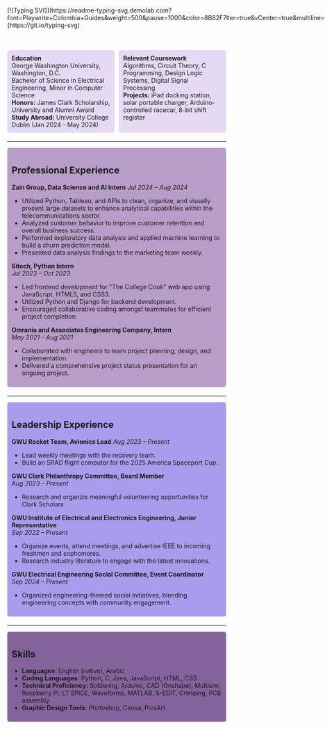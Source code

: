 <div style="display: flex; align-items: center; gap: 20px;">
  <!-- Typing Animation -->
  <div>
    [![Typing SVG](https://readme-typing-svg.demolab.com?font=Playwrite+Colombia+Guides&weight=500&pause=1000&color=8B82F7&center=true&vCenter=true&multiline=true&repeat=false&width=435&lines=hey+there%2C+my+name+is+Yasmein+;I+major+in+Electrical+engineering+with+a+minor+in+cs)](https://git.io/typing-svg)
  </div>

  <!-- Profile Image -->
  <div>
    <img src="https://raw.githubusercontent.com/your-username/your-repository-name/branch-name/profile/profile.jpeg" alt="Profile Picture" style="width: 150px; height: auto; border-radius: 10px;">
  </div>
</div>

<div style="display: flex; gap: 10px; margin-bottom: 20px;">
  <div style="background-color: #E5D9F4; padding: 10px; border-radius: 5px; flex: 1;">
    <strong>Education</strong><br>
    George Washington University, Washington, D.C.<br>
    Bachelor of Science in Electrical Engineering, Minor in Computer Science<br>
    <strong>Honors:</strong> James Clark Scholarship, University and Alumni Award<br>
    <strong>Study Abroad:</strong> University College Dublin (Jan 2024 - May 2024)<br>
  </div>
  <div style="background-color: #E5D9F4; padding: 10px; border-radius: 5px; flex: 1;">
    <strong>Relevant Coursework</strong><br>
    Algorithms, Circuit Theory, C Programming, Design Logic Systems, Digital Signal Processing<br>
    <strong>Projects:</strong> iPad docking station, solar portable charger, Arduino-controlled racecar, 8-bit shift register<br>
  </div>
</div>

---

<div style="background-color: #B89DC8; padding: 10px; border-radius: 5px; margin-bottom: 20px;">
  <h2>Professional Experience</h2>
  <strong>Zain Group, Data Science and AI Intern</strong>  
  <em>Jul 2024 – Aug 2024</em>  
  <ul>
    <li>Utilized Python, Tableau, and APIs to clean, organize, and visually present large datasets to enhance analytical capabilities within the telecommunications sector.</li>
    <li>Analyzed customer behavior to improve customer retention and overall business success.</li>
    <li>Performed exploratory data analysis and applied machine learning to build a churn prediction model.</li>
    <li>Presented data analysis findings to the marketing team weekly.</li>
  </ul>

  <strong>Sitech, Python Intern</strong>  
  <em>Jul 2023 – Oct 2023</em>  
  <ul>
    <li>Led frontend development for "The College Cook" web app using JavaScript, HTML5, and CSS3.</li>
    <li>Utilized Python and Django for backend development.</li>
    <li>Encouraged collaborative coding amongst teammates for efficient project completion.</li>
  </ul>

  <strong>Omrania and Associates Engineering Company, Intern</strong>  
  <em>May 2021 – Aug 2021</em>  
  <ul>
    <li>Collaborated with engineers to learn project planning, design, and implementation.</li>
    <li>Delivered a comprehensive project status presentation for an ongoing project.</li>
  </ul>
</div>

---

<div style="background-color: #AA9CED; padding: 10px; border-radius: 5px; margin-bottom: 20px;">
  <h2>Leadership Experience</h2>
  <strong>GWU Rocket Team, Avionics Lead</strong>  
  <em>Aug 2023 – Present</em>  
  <ul>
    <li>Lead weekly meetings with the recovery team.</li>
    <li>Build an SRAD flight computer for the 2025 America Spaceport Cup.</li>
  </ul>

  <strong>GWU Clark Philanthropy Committee, Board Member</strong>  
  <em>Aug 2023 – Present</em>  
  <ul>
    <li>Research and organize meaningful volunteering opportunities for Clark Scholars.</li>
  </ul>

  <strong>GWU Institute of Electrical and Electronics Engineering, Junior Representative</strong>  
  <em>Sep 2022 – Present</em>  
  <ul>
    <li>Organize events, attend meetings, and advertise IEEE to incoming freshmen and sophomores.</li>
    <li>Research industry literature to engage with the latest innovations.</li>
  </ul>

  <strong>GWU Electrical Engineering Social Committee, Event Coordinator</strong>  
  <em>Sep 2024 – Present</em>  
  <ul>
    <li>Organized engineering-themed social initiatives, blending engineering concepts with community engagement.</li>
  </ul>
</div>

---

<div style="background-color: #84639C; padding: 10px; border-radius: 5px;">
  <h2>Skills</h2>
  <ul>
    <li><strong>Languages:</strong> English (native), Arabic</li>
    <li><strong>Coding Languages:</strong> Python, C, Java, JavaScript, HTML, CSS</li>
    <li><strong>Technical Proficiency:</strong> Soldering, Arduino, CAD (Onshape), Multisim, Raspberry Pi, LT SPICE, Waveforms, MATLAB, S-EDIT, Crimping, PCB assembly</li>
    <li><strong>Graphic Design Tools:</strong> Photoshop, Canva, PicsArt</li>
  </ul>
</div>
